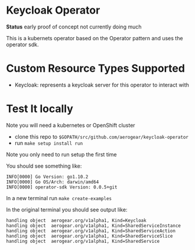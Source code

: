 # Keycloak Operator

**Status** early proof of concept not currently doing much


This is a kubernets operator based on the Operator pattern and uses the operator sdk.

# Custom Resource Types Supported

- Keycloak: represents a keycloak server for this operator to interact with

# Test It locally

Note you will need a kubernetes or OpenShift cluster

- clone this repo to ```$GOPATH/src/github.com/aerogear/keycloak-operator```
- run ```make setup install run```

Note you only need to run setup the first time

You should see something like:

```
INFO[0000] Go Version: go1.10.2
INFO[0000] Go OS/Arch: darwin/amd64
INFO[0000] operator-sdk Version: 0.0.5+git

```

In a new terminal run ```make create-examples```

In the original terminal you should see output like:

```
handling object  aerogear.org/v1alpha1, Kind=Keycloak
handling object  aerogear.org/v1alpha1, Kind=SharedServiceInstance
handling object  aerogear.org/v1alpha1, Kind=SharedServiceAction
handling object  aerogear.org/v1alpha1, Kind=SharedServiceSlice
handling object  aerogear.org/v1alpha1, Kind=SharedService
```
